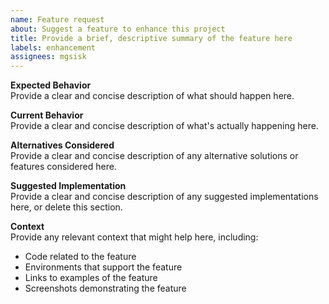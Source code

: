 ```yaml
---
name: Feature request
about: Suggest a feature to enhance this project
title: Provide a brief, descriptive summary of the feature here
labels: enhancement
assignees: mgsisk
---
```


**Expected Behavior**\
Provide a clear and concise description of what should happen here.

**Current Behavior**\
Provide a clear and concise description of what's actually happening here.

**Alternatives Considered**\
Provide a clear and concise description of any alternative solutions or features
considered here.

**Suggested Implementation**\
Provide a clear and concise description of any suggested implementations here,
or delete this section.

**Context**\
Provide any relevant context that might help here, including:

- Code related to the feature
- Environments that support the feature
- Links to examples of the feature
- Screenshots demonstrating the feature
